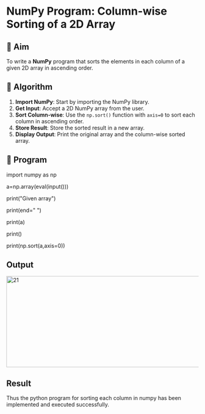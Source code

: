 # NumPy Program: Column-wise Sorting of a 2D Array

## 🎯 Aim
To write a **NumPy** program that sorts the elements in each column of a given 2D array in ascending order.

## 🧠 Algorithm

1. **Import NumPy**: Start by importing the NumPy library.
2. **Get Input**: Accept a 2D NumPy array from the user.
3. **Sort Column-wise**: Use the `np.sort()` function with `axis=0` to sort each column in ascending order.
4. **Store Result**: Store the sorted result in a new array.
5. **Display Output**: Print the original array and the column-wise sorted array.

## 🧾 Program
import numpy as np 

a=np.array(eval(input())) 

print("Given array") 

print(end=" ") 

print(a) 

print() 

print(np.sort(a,axis=0)) 

## Output
<img width="578" height="239" alt="21" src="https://github.com/user-attachments/assets/20f85cb2-ed69-49b7-ac19-26cf30afe750" />

## Result
Thus the python program for sorting each column in numpy has been implemented and executed 
successfully.
